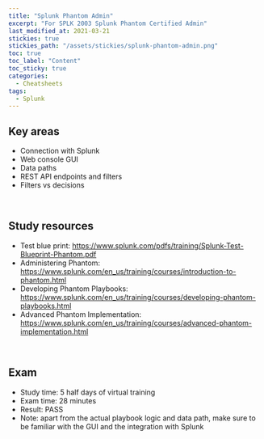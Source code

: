```yaml
---
title: "Splunk Phantom Admin"
excerpt: "For SPLK 2003 Splunk Phantom Certified Admin"
last_modified_at: 2021-03-21
stickies: true
stickies_path: "/assets/stickies/splunk-phantom-admin.png"
toc: true
toc_label: "Content"
toc_sticky: true
categories:
  - Cheatsheets
tags:
  - Splunk
---
```


## Key areas
- Connection with Splunk
- Web console GUI
- Data paths
- REST API endpoints and filters
- Filters vs decisions

<br>

## Study resources
- Test blue print: <https://www.splunk.com/pdfs/training/Splunk-Test-Blueprint-Phantom.pdf>
- Administering Phantom: <https://www.splunk.com/en_us/training/courses/introduction-to-phantom.html>
- Developing Phantom Playbooks: <https://www.splunk.com/en_us/training/courses/developing-phantom-playbooks.html>
- Advanced Phantom Implementation: <https://www.splunk.com/en_us/training/courses/advanced-phantom-implementation.html>

<br>

## Exam
- Study time: 5 half days of virtual training
- Exam time: 28 minutes
- Result: PASS
- Note: apart from the actual playbook logic and data path, make sure to be familiar with the GUI and the integration with Splunk

<br>
